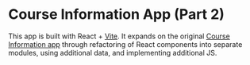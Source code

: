 # Course Information App (Part 2)

This app is built with React + [Vite](https://vitejs.dev/). It expands on the original [Course Information app](https://github.com/AlexGuidace/full-stack-open/tree/main/part-1/courseinfo) through refactoring of React components into separate modules, using additional data, and implementing additional JS.
